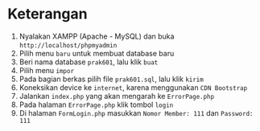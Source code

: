 # Keterangan

1. Nyalakan XAMPP (Apache - MySQL) dan buka `http://localhost/phpmyadmin`
2. Pilih menu `baru` untuk membuat database baru
3. Beri nama database `prak601`, lalu klik `buat`
4. Pilih menu `impor`
5. Pada bagian berkas pilih file `prak601.sql`, lalu klik `kirim`
6. Koneksikan device ke `internet`, karena menggunakan `CDN Bootstrap`
7. Jalankan `index.php` yang akan mengarah ke `ErrorPage.php`
8. Pada halaman `ErrorPage.php` klik tombol `login`
9. Di halaman `FormLogin.php` masukkan `Nomor Member: 111` dan `Password: 111`
